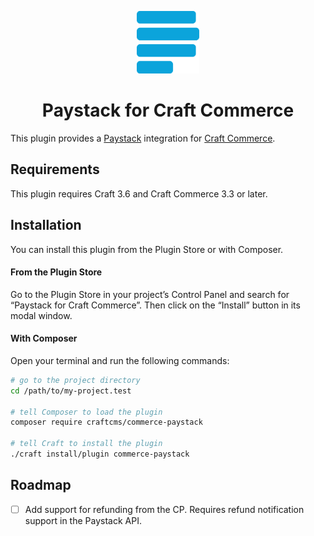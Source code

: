 <p align="center"><img src="./src/icon.svg" width="100" height="100" alt="Paystack for Craft Commerce icon"></p>

<h1 align="center">Paystack for Craft Commerce</h1>

This plugin provides a [Paystack](https://paystack.com/) integration for [Craft Commerce](https://craftcms.com/commerce).

## Requirements

This plugin requires Craft 3.6 and Craft Commerce 3.3 or later.

## Installation

You can install this plugin from the Plugin Store or with Composer.

#### From the Plugin Store

Go to the Plugin Store in your project’s Control Panel and search for “Paystack for Craft Commerce”. Then click on the “Install” button in its modal window.

#### With Composer

Open your terminal and run the following commands:

```bash
# go to the project directory
cd /path/to/my-project.test

# tell Composer to load the plugin
composer require craftcms/commerce-paystack

# tell Craft to install the plugin
./craft install/plugin commerce-paystack
```

## Roadmap

- [ ] Add support for refunding from the CP. Requires refund notification support in the Paystack API.
